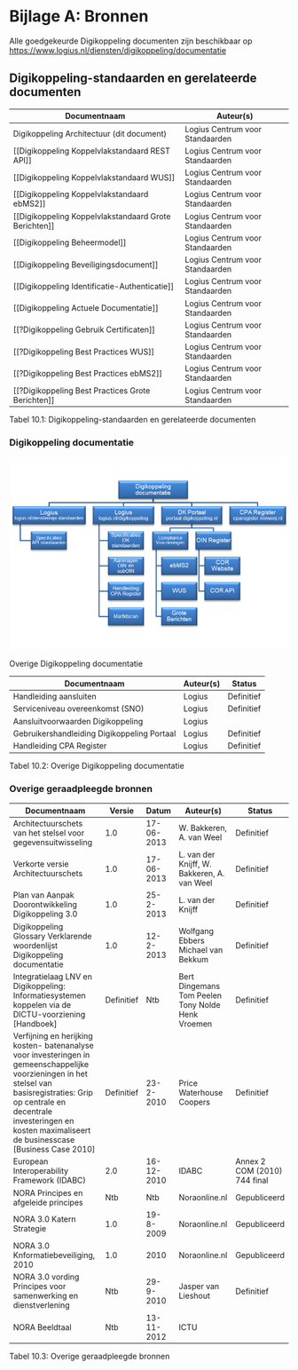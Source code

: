# Bijlage A: Bronnen

Alle goedgekeurde Digikoppeling documenten zijn beschikbaar op https://www.logius.nl/diensten/digikoppeling/documentatie

## Digikoppeling-standaarden en gerelateerde documenten


| Documentnaam                                          | Auteur(s)                       |
|-------------------------------------------------------|---------------------------------|
| Digikoppeling Architectuur (dit document)             | Logius Centrum voor Standaarden |
| [[Digikoppeling Koppelvlakstandaard REST API]]        | Logius Centrum voor Standaarden |
| [[Digikoppeling Koppelvlakstandaard WUS]]             | Logius Centrum voor Standaarden |
| [[Digikoppeling Koppelvlakstandaard ebMS2]]           | Logius Centrum voor Standaarden |
| [[Digikoppeling Koppelvlakstandaard Grote Berichten]] | Logius Centrum voor Standaarden |
| [[Digikoppeling Beheermodel]]                         | Logius Centrum voor Standaarden |
| [[Digikoppeling Beveiligingsdocument]]                | Logius Centrum voor Standaarden |
| [[Digikoppeling Identificatie-Authenticatie]]         | Logius Centrum voor Standaarden |
| [[Digikoppeling Actuele Documentatie]]                | Logius Centrum voor Standaarden |
| [[?Digikoppeling Gebruik Certificaten]]               | Logius Centrum voor Standaarden |
| [[?Digikoppeling Best Practices WUS]]                 | Logius Centrum voor Standaarden |
| [[?Digikoppeling Best Practices ebMS2]]               | Logius Centrum voor Standaarden |
| [[?Digikoppeling Best Practices Grote Berichten]]     | Logius Centrum voor Standaarden |


Tabel 10.1: Digikoppeling-standaarden en gerelateerde documenten

### Digikoppeling documentatie

![Digikoppeling Documentatie](media/DKDocumentatieOverzicht.png "Digikoppeling Documentatie")

Overige Digikoppeling documentatie


| Documentnaam                                | Auteur(s)              | Status     |
|---------------------------------------------|------------------------|------------|
| Handleiding aansluiten                      | Logius                 | Definitief |
| Serviceniveau overeenkomst (SNO)            | Logius                 | Definitief |
| Aansluitvoorwaarden Digikoppeling           | Logius                 |            |
| Gebruikershandleiding Digikoppeling Portaal | Logius                 | Definitief |
| Handleiding CPA Register                    | Logius                 | Definitief |


Tabel 10.2: Overige Digikoppeling documentatie

### Overige geraadpleegde bronnen


| Documentnaam  | Versie     | Datum      | Auteur(s)  | Status|
|---------------|------------|------------|------------|-------|
| Architectuurschets van het stelsel voor gegevensuitwisseling | 1.0 | 17-06-2013 | W. Bakkeren, A. van Weel | Definitief |
| Verkorte versie Architectuurschets | 1.0        | 17-06-2013 | L. van der Knijff, W. Bakkeren, A. van Weel     | Definitief |
| Plan van Aanpak Doorontwikkeling Digikoppeling 3.0   | 1.0        | 25-2-2013  | L. van der Knijff | Definitief  |
| Digikoppeling Glossary Verklarende woordenlijst Digikoppeling documentatie    | 1.0  | 12-2-2013  | Wolfgang Ebbers Michael van Bekkum  | Definitief |
| Integratielaag LNV en Digikoppeling: Informatiesystemen koppelen via de DICTU-voorziening \[Handboek\]  | Definitief | Ntb        | Bert Dingemans Tom Peelen  Tony Nolde  Henk Vroemen | Definitief |
| Verfijning en herijking kosten- batenanalyse voor investeringen in gemeenschappelijke voorzieningen in het stelsel van basisregistraties: Grip op centrale en decentrale investeringen en kosten maximaliseert de businesscase [Business Case 2010] | Definitief | 23-2-2010  | Price Waterhouse Coopers   | Definitief                   |
| European Interoperability Framework (IDABC)    | 2.0        | 16-12-2010 | IDABC  | Annex 2 COM (2010) 744 final |
| NORA Principes en afgeleide principes          | Ntb        | Ntb        | Noraonline.nl   | Gepubliceerd  |
| NORA 3.0 Katern Strategie                      | 1.0        | 19-8-2009  | Noraonline.nl   | Gepubliceerd  |
| NORA 3.0 Knformatiebeveiliging, 2010           | 1.0        | 2010       | Noraonline.nl   | Gepubliceerd  |
| NORA 3.0 vording Principes voor samenwerking en dienstverlening   | Ntb  | 29-9-2010  | Jasper van Lieshout | Definitief  |
| NORA Beeldtaal | Ntb        | 13-11-2012 | ICTU  |                              |


Tabel 10.3: Overige geraadpleegde bronnen
